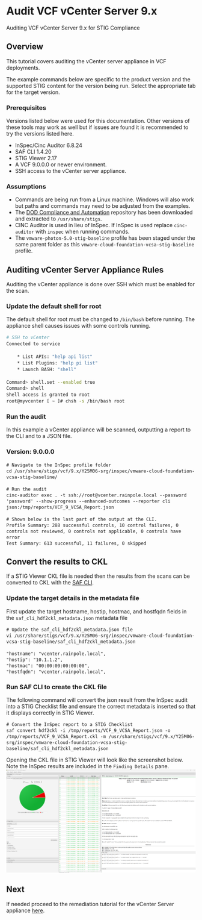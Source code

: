 # Audit VCF vCenter Server 9.x
Auditing VCF vCenter Server 9.x for STIG Compliance

## Overview
This tutorial covers auditing the vCenter server appliance in VCF deployments.  

The example commands below are specific to the product version and the supported STIG content for the version being run. Select the appropriate tab for the target version.

### Prerequisites
Versions listed below were used for this documentation. Other versions of these tools may work as well but if issues are found it is recommended to try the versions listed here.  

* InSpec/Cinc Auditor 6.8.24
* SAF CLI 1.4.20
* STIG Viewer 2.17
* A VCF 9.0.0.0 or newer environment.
* SSH access to the vCenter server appliance.

### Assumptions
* Commands are being run from a Linux machine. Windows will also work but paths and commands may need to be adjusted from the examples.
* The [DOD Compliance and Automation](https://github.com/vmware/dod-compliance-and-automation) repository has been downloaded and extracted to `/usr/share/stigs`.
* CINC Auditor is used in lieu of InSpec. If InSpec is used replace `cinc-auditor` with `inspec` when running commands.
* The `vmware-photon-5.0-stig-baseline` profile has been staged under the same parent folder as this `vmware-cloud-foundation-vcsa-stig-baseline` profile.

## Auditing vCenter Server Appliance Rules
Auditing the vCenter appliance is done over SSH which must be enabled for the scan.

### Update the default shell for root
The default shell for root must be changed to `/bin/bash` before running. The appliance shell causes issues with some controls running.

```bash
# SSH to vCenter
Connected to service

    * List APIs: "help api list"
    * List Plugins: "help pi list"
    * Launch BASH: "shell"

Command> shell.set --enabled true
Command> shell
Shell access is granted to root
root@myvcenter [ ~ ]# chsh -s /bin/bash root
```

### Run the audit
In this example a vCenter appliance will be scanned, outputting a report to the CLI and to a JSON file.  

### Version: 9.0.0.0
```
# Navigate to the InSpec profile folder
cd /usr/share/stigs/vcf/9.x/Y25M06-srg/inspec/vmware-cloud-foundation-vcsa-stig-baseline/

# Run the audit
cinc-auditor exec . -t ssh://root@vcenter.rainpole.local --password 'password' --show-progress --enhanced-outcomes --reporter cli json:/tmp/reports/VCF_9_VCSA_Report.json

# Shown below is the last part of the output at the CLI.
Profile Summary: 288 successful controls, 10 control failures, 0 controls not reviewed, 0 controls not applicable, 0 controls have error
Test Summary: 613 successful, 11 failures, 0 skipped
```

## Convert the results to CKL
If a STIG Viewer CKL file is needed then the results from the scans can be converted to CKL with the [SAF CLI](/docs/automation-tools/safcli/).

### Update the target details in the metadata file
First update the target hostname, hostip, hostmac, and hostfqdn fields in the `saf_cli_hdf2ckl_metadata.json` metadata file
```
# Update the saf_cli_hdf2ckl_metadata.json file
vi /usr/share/stigs/vcf/9.x/Y25M06-srg/inspec/vmware-cloud-foundation-vcsa-stig-baseline/saf_cli_hdf2ckl_metadata.json

"hostname": "vcenter.rainpole.local",
"hostip": "10.1.1.2",
"hostmac": "00:00:00:00:00:00",
"hostfqdn": "vcenter.rainpole.local",
```

### Run SAF CLI to create the CKL file
The following command will convert the json result from the InSpec audit into a STIG Checklist file and ensure the correct metadata is inserted so that it displays correctly in STIG Viewer.  
```
# Convert the InSpec report to a STIG Checklist
saf convert hdf2ckl -i /tmp/reports/VCF_9_VCSA_Report.json -o /tmp/reports/VCF_9_VCSA_Report.ckl -m /usr/share/stigs/vcf/9.x/Y25M06-srg/inspec/vmware-cloud-foundation-vcsa-stig-baseline/saf_cli_hdf2ckl_metadata.json
```

Opening the CKL file in STIG Viewer will look like the screenshot below. Note the InSpec results are included in the `Finding Details` pane.  
![STIG Viewer Checklist](../../../../../images/vcsa_audit9_ckl_screenshot.png)

## Next
If needed proceed to the remediation tutorial for the vCenter Server appliance [here](./remediate9-vcsa.md).
